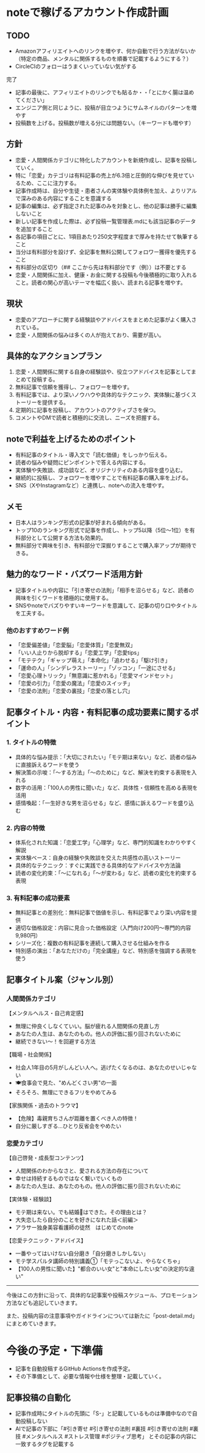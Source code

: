 # noteで稼げるアカウント作成計画

## TODO
- Amazonアフィリエイトへのリンクを増やす、何か自動で行う方法がないか（特定の商品、メンタルに関係するものを順番で記載するようにする？）
- CircleCIのフォローはうまくいっていない気がする


完了
- 記事の最後に、アフィリエイトのリンクでも貼るか・・「とにかく腸は温めてください」
- エンジニア側と同じように、投稿が目立つようにサムネイルのパターンを増やす
- 投稿数を上げる。投稿数が増える分には問題ない。（キーワードも増やす）



## 方針
- 恋愛・人間関係カテゴリに特化したアカウントを新規作成し、記事を投稿していく。
- 特に「恋愛」カテゴリは有料記事の売上が6.3倍と圧倒的な伸びを見せているため、ここに注力する。
- 記事作成時は、自分や生徒・患者さんの実体験や具体例を加え、よりリアルで深みのある内容にすることを意識する
- 記事の編集は、必ず指定された記事のみを対象とし、他の記事は勝手に編集しないこと
- 新しい記事を作成した際は、必ず投稿一覧管理表.mdにも該当記事のデータを追加すること
- 各記事の項目ごとに、1項目あたり250文字程度まで厚みを持たせて執筆すること
- 当分は有料部分を設けず、全記事を無料公開してフォロワー獲得を優先すること
- 有料部分の区切り（## ここから先は有料部分です（例））は不要とする
- 恋愛・人間関係に加え、健康・お金に関する投稿も今後積極的に取り入れること。読者の関心が高いテーマを幅広く扱い、読まれる記事を増やす。

## 現状
- 恋愛のアプローチに関する経験談やアドバイスをまとめた記事がよく購入されている。
- 恋愛・人間関係の悩みは多くの人が抱えており、需要が高い。

## 具体的なアクションプラン
1. 恋愛・人間関係に関する自身の経験談や、役立つアドバイスを記事としてまとめて投稿する。
2. 無料記事で信頼を獲得し、フォロワーを増やす。
3. 有料記事では、より深いノウハウや具体的なテクニック、実体験に基づくストーリーを提供する。
4. 定期的に記事を投稿し、アカウントのアクティブさを保つ。
5. コメントやDMで読者と積極的に交流し、ニーズを把握する。

## noteで利益を上げるためのポイント
- 有料記事のタイトル・導入文で「読む価値」をしっかり伝える。
- 読者の悩みや疑問にピンポイントで答える内容にする。
- 実体験や失敗談、成功談など、オリジナリティのある内容を盛り込む。
- 継続的に投稿し、フォロワーを増やすことで有料記事の購入率を上げる。
- SNS（XやInstagramなど）と連携し、noteへの流入を増やす。

## メモ
- 日本人はランキング形式の記事が好まれる傾向がある。
- トップ10のランキング形式で記事を作成し、トップ5以降（5位〜1位）を有料部分として公開する方法も効果的。
- 無料部分で興味を引き、有料部分で深掘りすることで購入率アップが期待できる。

## 魅力的なワード・バズワード活用方針
- 記事タイトルや内容に「引き寄せの法則」「相手を沼らせる」など、読者の興味を引くワードを積極的に使用する。
- SNSやnoteでバズりやすいキーワードを意識して、記事の切り口やタイトルを工夫する。

### 他のおすすめワード例
- 「恋愛偏差値」「恋愛脳」「恋愛体質」「恋愛無双」
- 「いい人止りから脱却する」「恋愛工学」「恋愛tips」
- 「モテテク」「ギャップ萌え」「本命化」「追わせる」「駆け引き」
- 「運命の人」「シンデレラストーリー」「ゾッコン」「一途にさせる」
- 「恋愛心理トリック」「無意識に惹かれる」「恋愛マインドセット」
- 「恋愛の引力」「恋愛の魔法」「恋愛のスイッチ」
- 「恋愛の法則」「恋愛の裏技」「恋愛の落とし穴」

## 記事タイトル・内容・有料記事の成功要素に関するポイント

### 1. タイトルの特徴
- 具体的な悩み提示：「大切にされたい」「モテ期は来ない」など、読者の悩みに直接訴えるワードを使う
- 解決策の示唆：「〜する方法」「〜のために」など、解決を約束する表現を入れる
- 数字の活用：「100人の男性に聞いた」など、具体性・信頼性を高める表現を活用
- 感情喚起：「一生好きな男を沼らせる」など、感情に訴えるワードを盛り込む

### 2. 内容の特徴
- 体系化された知識：「恋愛工学」「心理学」など、専門的知識をわかりやすく解説
- 実体験ベース：自身の経験や失敗談を交えた共感性の高いストーリー
- 具体的なテクニック：すぐに実践できる具体的なアドバイスや方法論
- 読者の変化約束：「〜になれる」「〜が変わる」など、読者の変化を約束する表現

### 3. 有料記事の成功要素
- 無料記事との差別化：無料記事で価値を示し、有料記事でより深い内容を提供
- 適切な価格設定：内容に見合った価格設定（入門向け200円〜専門的内容9,980円）
- シリーズ化：複数の有料記事を連続して購入させる仕組みを作る
- 特別感の演出：「あなただけの」「完全講座」など、特別感を強調する表現を使う

## 記事タイトル案（ジャンル別）

### 人間関係カテゴリ
【メンタルヘルス・自己肯定感】
- 無理に仲良くしなくていい。脳が疲れる人間関係の見直し方
- あなたの人生は、あなたのもの。他人の評価に振り回されないために
- 継続できない～！を回避する方法

【職場・社会関係】
- 社会人1年目の5月がしんどい人へ。逃げたくなるのは、あなたのせいじゃない
- 🍽️食事会で見た、"めんどくさい男"の一面
- そろそろ、無理にできるフリをやめてみる

【家族関係・過去のトラウマ】
- 【危険】毒親育ちさんが距離を置くべき人の特徴！
- 自分に厳しすぎる…ひとり反省会をやめたい

### 恋愛カテゴリ
【自己啓発・成長型コンテンツ】
- 人間関係のわからなさと、愛される方法の存在について
- 幸せは持続するものではなく繋いでいくもの
- あなたの人生は、あなたのもの。他人の評価に振り回されないために

【実体験・経験談】
- モテ期は来ない。でも結婚💍はできた。その理由とは？
- 大失恋したら自分のことを好きになれた話＜前編＞
- アラサー独身美容看護師の徒然　はじめてのnote

【恋愛テクニック・アドバイス】
- 一番やってはいけない自分磨き「自分磨きしかしない」
- モテ学スパルタ講師の特別講義①「モテっこないよ、やらなくちゃ」
- 【100人の男性に聞いた】"都合のいい女"と"本命にしたい女"の決定的な違い"

---

今後はこの方針に沿って、具体的な記事案や投稿スケジュール、プロモーション方法なども追記していきます。

また、投稿内容の注意事項やガイドラインについては新たに「post-detail.md」にまとめていきます。 

# 今後の予定・下準備

- 記事を自動投稿するGitHub Actionsを作成予定。
- その下準備として、必要な情報や仕様を整理・記載していく。

## 記事投稿の自動化

- 記事作成時にタイトルの先頭に「S-」と記載しているものは準備中なので自動投稿しない
- AIで記事の下部に「#引き寄せ #引き寄せの法則 #裏技 #引き寄せの法則 #裏技 #メンタルヘルス #ストレス管理 #ポジティブ思考」 とその記事の内容に一致するタグを記載する
